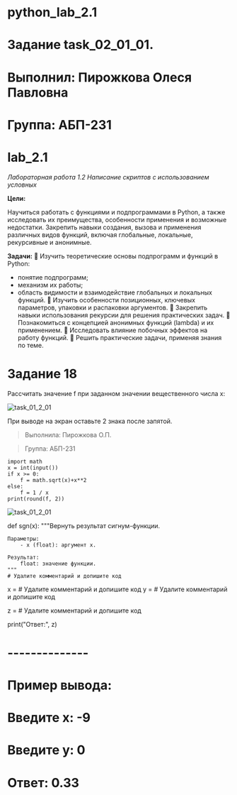 # python_lab_2.1


# Задание task_02_01_01.
#
# Выполнил: Пирожкова Олеся Павловна
# Группа: АБП-231

# lab_2.1

_Лабораторная работа 1.2 Написание скриптов с использованием условных_


**Цели:**

Научиться работать с функциями и подпрограммами в Python,
а также исследовать их преимущества, особенности применения и возможные
недостатки. Закрепить навыки создания, вызова и применения различных видов
функций, включая глобальные, локальные, рекурсивные и анонимные.


**Задачи:**
 Изучить теоретические основы подпрограмм и функций в Python:
- понятие подпрограмм;
- механизм их работы;
- область видимости и взаимодействие глобальных и локальных функций.
 Изучить особенности позиционных, ключевых параметров, упаковки и
распаковки аргументов.
 Закрепить навыки использования рекурсии для решения практических задач.
 Познакомиться с концепцией анонимных функций (lambda) и их применением.
 Исследовать влияние побочных эффектов на работу функций.
 Решить практические задачи, применяя знания по теме.


# Задание 18

Рассчитать значение f при заданном значении вещественного числа x:

![task_01_2_01](https://skrinshoter.ru/s/160925/xBZFxpE1.jpg?download=1&name=Скриншот-16-09-2025%2007:45:09.jpg)

При выводе на экран оставьте 2 знака после запятой.


> Выполнила: Пирожкова О.П.

> Группа: АБП-231

```
import math
x = int(input())
if x >= 0:
    f = math.sqrt(x)+x**2
else:
    f = 1 / x
print(round(f, 2))
```

![task_01_2_01](https://skrinshoter.ru/s/160925/dmP61F4y.jpg?download=1&name=Скриншот-16-09-2025%2010:23:28.jpg)


def sgn(x):
    """Вернуть результат сигнум-функции.

    Параметры:
        - x (float): аргумент x.

    Результат:
        float: значение функции.
    """
    # Удалите комментарий и допишите код

x = # Удалите комментарий и допишите код
y = # Удалите комментарий и допишите код

z = # Удалите комментарий и допишите код

print("Ответ:", z)

# --------------
# Пример вывода:
#
# Введите x: -9
# Введите y: 0
# Ответ: 0.33

